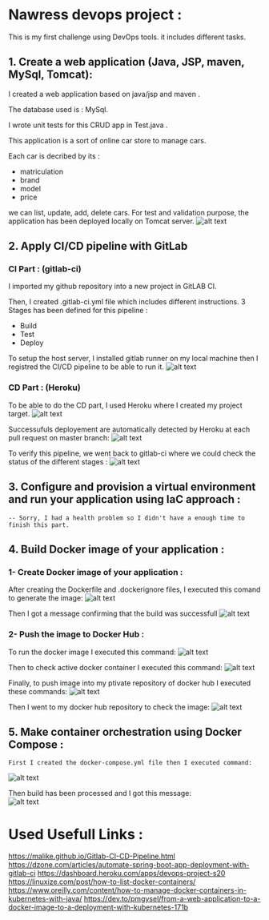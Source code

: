 # Nawress devops project :
This is my first challenge using DevOps tools.
it includes different tasks.

## 1. Create a web application (Java, JSP, maven, MySql, Tomcat): 
I created a web application based on java/jsp and maven .

The database used is : MySql.

I wrote unit tests for this CRUD app in Test.java .

This application is a sort of online car store to manage cars.

Each car is decribed by its :
- matriculation
- brand
- model
- price

we can list, update, add, delete cars.
For test and validation purpose, the application has been deployed locally on Tomcat server.
![alt text](https://github.com/NawressM/1st-DevOps-Project/blob/master/images/WEB_APP_Interface.JPG)


## 2. Apply CI/CD pipeline with GitLab

   ### CI Part : (gitlab-ci)
   I imported my github repository into a new project in GitLAB CI.
   
   Then, I created .gitlab-ci.yml file which includes different instructions.
   3 Stages has been defined for this pipeline :
   - Build
   - Test
   - Deploy
    
   
   To setup the host server, I installed gitlab runner on my local machine then I registred the CI/CD pipeline to be able to run it.
   ![alt text](https://github.com/NawressM/1st-DevOps-Project/blob/master/images/Pipline_running.JPG) 
   
   ### CD Part : (Heroku)
   To be able to do the CD part, I used Heroku where I created my project target.
   ![alt text](https://github.com/NawressM/1st-DevOps-Project/blob/master/images/app_built_in_Heroku.JPG)
   
   Successufuls deployement are automatically detected by Heroku at each pull request on master branch:
   ![alt text](https://github.com/NawressM/1st-DevOps-Project/blob/master/images/Heroku_deploys.JPG)

   To verify this pipeline, we went back to gitlab-ci where we could check the status of the different stages :
   ![alt text](https://github.com/NawressM/1st-DevOps-Project/blob/master/images/Pipline_passed.JPG)
   
## 3. Configure and provision a virtual environment and run your application using IaC approach :
    -- Sorry, I had a health problem so I didn't have a enough time to finish this part. 
    
## 4. Build Docker image of your application :
   ### 1- Create Docker image of your application :
   After creating the Dockerfile and .dockerignore files, I executed this comand to generate the image:
   ![alt text](https://github.com/NawressM/1st-DevOps-Project/blob/master/images/docker_build.JPG)
   
   Then I got a message confirming that the build was successfull
   ![alt text](https://github.com/NawressM/1st-DevOps-Project/blob/master/images/docker_image_built.JPG)

   ### 2- Push the image to Docker Hub :
   To run the docker image I executed this command:
   ![alt text](https://github.com/NawressM/1st-DevOps-Project/blob/master/images/docker_run.JPG)
   
   Then to check active docker container I executed this command:
   ![alt text](https://github.com/NawressM/1st-DevOps-Project/blob/master/images/docker_ps.JPG)
   
   Finally, to push image into my ptivate repository of docker hub I executed these commands:
   ![alt text](https://github.com/NawressM/1st-DevOps-Project/blob/master/images/docker_push.JPG)
   
   Then I went to my docker hub repository to check the image:
   ![alt text](https://github.com/NawressM/1st-DevOps-Project/blob/master/images/docker_hub_repository.JPG)
   
   
   
 ## 5. Make container orchestration using Docker Compose :  
    First I created the docker-compose.yml file then I executed command:
   ![alt text](https://github.com/NawressM/1st-DevOps-Project/blob/master/images/docker_compose.JPG)
   
   Then build has been processed and I got this message:   
   ![alt text](https://github.com/NawressM/1st-DevOps-Project/blob/master/images/docker_compose_success.JPG)
    
    
   
   
   
# Used Usefull Links :
https://malike.github.io/Gitlab-CI-CD-Pipeline.html
https://dzone.com/articles/automate-spring-boot-app-deployment-with-gitlab-ci
https://dashboard.heroku.com/apps/devops-project-s20
https://linuxize.com/post/how-to-list-docker-containers/
https://www.oreilly.com/content/how-to-manage-docker-containers-in-kubernetes-with-java/
https://dev.to/pmgysel/from-a-web-application-to-a-docker-image-to-a-deployment-with-kubernetes-171b
